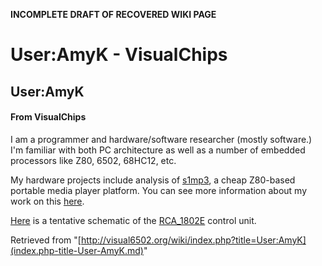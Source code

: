 **INCOMPLETE DRAFT OF RECOVERED WIKI PAGE**

# User:AmyK - VisualChips

## User:AmyK

#### From VisualChips

I am a programmer and hardware/software researcher (mostly software.) I'm familiar with both PC architecture as well as a number of embedded processors like Z80, 6502, 68HC12, etc.

My hardware projects include analysis of [s1mp3](http://wiki.s1mp3.org/Hardware), a cheap Z80-based portable media player platform. You can see more information about my work on this [here](http://wiki.s1mp3.org/User:Amyk).

[Here](http://img26.imageshack.us/img26/212/1802ctl.png) is a tentative schematic of the [RCA\_1802E](index.php-title-RCA_1802E.md) control unit.

Retrieved from "[http://visual6502.org/wiki/index.php?title=User:AmyK](index.php-title-User-AmyK.md)"


